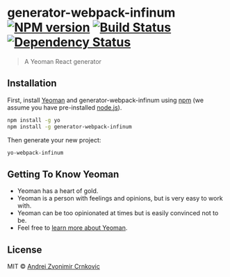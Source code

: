 # generator-webpack-infinum [![NPM version][npm-image]][npm-url] [![Build Status][travis-image]][travis-url] [![Dependency Status][daviddm-image]][daviddm-url]
> A Yeoman React generator

## Installation

First, install [Yeoman](http://yeoman.io) and generator-webpack-infinum using [npm](https://www.npmjs.com/) (we assume you have pre-installed [node.js](https://nodejs.org/)).

```bash
npm install -g yo
npm install -g generator-webpack-infinum
```

Then generate your new project:

```bash
yo-webpack-infinum
```

## Getting To Know Yeoman

 * Yeoman has a heart of gold.
 * Yeoman is a person with feelings and opinions, but is very easy to work with.
 * Yeoman can be too opinionated at times but is easily convinced not to be.
 * Feel free to [learn more about Yeoman](http://yeoman.io/).

## License

MIT © [Andrei Zvonimir Crnkovic](https://andrei.im/)


[npm-image]: https://badge.fury.io/js/generator-webpack-infinum.svg
[npm-url]: https://npmjs.org/package/generator-webpack-infinum
[travis-image]: https://travis-ci.org/andreicek/generator-webpack-infinum.svg?branch=master
[travis-url]: https://travis-ci.org/andreicek/generator-webpack-infinum
[daviddm-image]: https://david-dm.org/andreicek/generator-webpack-infinum.svg?theme=shields.io
[daviddm-url]: https://david-dm.org/andreicek/generator-webpack-infinum
